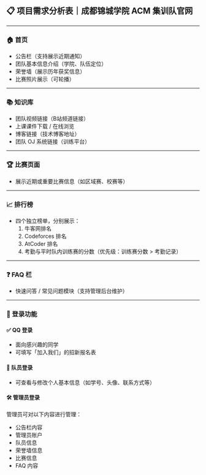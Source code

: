 ## 📋 项目需求分析表｜成都锦城学院 ACM 集训队官网

------

### 🏠 首页

- 公告栏（支持展示近期通知）
- 团队基本信息介绍（学院、队伍定位）
- 荣誉墙（展示历年获奖信息）
- 比赛照片展示（可轮播）

------

### 📚 知识库

- 团队视频链接（B站频道链接）
- 上课课件下载 / 在线浏览
- 博客链接（技术博客地址）
- 团队 OJ 系统链接（训练平台）

------

### 🏆 比赛页面

- 展示近期或重要比赛信息（如区域赛、校赛等）

------

### 📈 排行榜

- 四个独立榜单，分别展示：
  1. 牛客网排名
  2. Codeforces 排名
  3. AtCoder 排名
  3. 考勤与平时队内训练赛的分数（优先级：训练赛分数 > 考勤记录）

------

### ❓ FAQ 栏

- 快速问答 / 常见问题模块（支持管理后台维护）

------

### 🔐 登录功能

#### ✅ QQ 登录

- 面向感兴趣的同学
- 可填写「加入我们」的招新报名表

#### 👤 队员登录

- 可查看与修改个人基本信息（如学号、头像、联系方式等）

#### 🛠️ 管理员登录

管理员可对以下内容进行管理：

- 公告栏内容
- 管理员账户
- 队员信息
- 荣誉墙信息
- 比赛信息
- FAQ 内容

